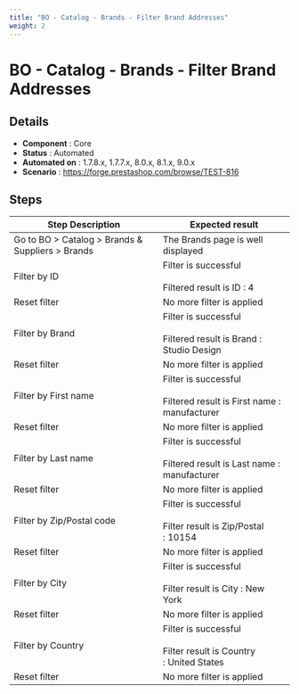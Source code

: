 ```yaml
---
title: "BO - Catalog - Brands - Filter Brand Addresses"
weight: 2
---
```


# BO - Catalog - Brands - Filter Brand Addresses
## Details
* **Component** : Core
* **Status** : Automated
* **Automated on** : 1.7.8.x, 1.7.7.x, 8.0.x, 8.1.x, 9.0.x
* **Scenario** : https://forge.prestashop.com/browse/TEST-816

## Steps
| Step Description | Expected result |
| ----- | ----- |
| Go to BO > Catalog > Brands & Suppliers > Brands | The Brands page is well displayed |
| Filter by ID | Filter is successful<br><br>Filtered result is ID : 4 |
| Reset filter | No more filter is applied |
| Filter by Brand | Filter is successful<br><br>Filtered result is Brand : Studio Design |
| Reset filter | No more filter is applied |
| Filter by First name | Filter is successful<br><br>Filtered result is First name : manufacturer |
| Reset filter | No more filter is applied |
| Filter by Last name | Filter is successful<br><br>Filtered result is Last name : manufacturer |
| Reset filter | No more filter is applied |
| Filter by Zip/Postal code | Filter is successful<br><br>Filter result is Zip/Postal : 10154 |
| Reset filter | No more filter is applied |
| Filter by City | Filter is successful<br><br>Filter result is City : New York |
| Reset filter | No more filter is applied |
| Filter by Country | Filter is successful<br><br>Filter result is Country : United States |
| Reset filter | No more filter is applied |
